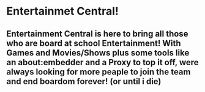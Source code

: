 # Entertainmet Central!


## Entertainment Central is here to bring all those who are board at school Entertainment! With Games and Movies/Shows plus some tools like an about:embedder and a Proxy to top it off, were always looking for more peaple to join the team and end boardom forever! (or until i die)
